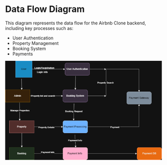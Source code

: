 # Data Flow Diagram

This diagram represents the data flow for the Airbnb Clone backend, including key processes such as:

- User Authentication
- Property Management
- Booking System
- Payments

![Data Flow Diagram](data-flow.png)
